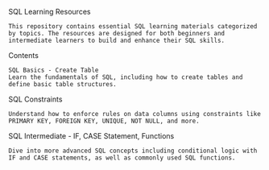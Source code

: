 SQL Learning Resources

    This repository contains essential SQL learning materials categorized by topics. The resources are designed for both beginners and
    intermediate learners to build and enhance their SQL skills.

Contents

    SQL Basics - Create Table
    Learn the fundamentals of SQL, including how to create tables and define basic table structures.

SQL Constraints

    Understand how to enforce rules on data columns using constraints like PRIMARY KEY, FOREIGN KEY, UNIQUE, NOT NULL, and more.

SQL Intermediate - IF, CASE Statement, Functions

    Dive into more advanced SQL concepts including conditional logic with IF and CASE statements, as well as commonly used SQL functions.

